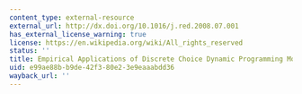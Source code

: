 ```yaml
---
content_type: external-resource
external_url: http://dx.doi.org/10.1016/j.red.2008.07.001
has_external_license_warning: true
license: https://en.wikipedia.org/wiki/All_rights_reserved
status: ''
title: Empirical Applications of Discrete Choice Dynamic Programming Models
uid: e99ae88b-b9de-42f3-80e2-3e9eaaabdd36
wayback_url: ''
---
```

